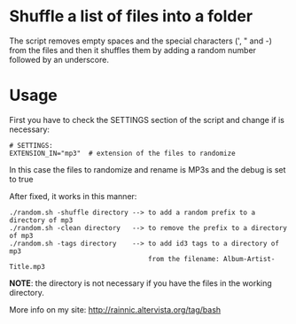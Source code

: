 Shuffle a list of files into a folder
=====================================

The script removes empty spaces and the special characters (', " and -) from the files and then it shuffles them by adding a random number followed by an underscore.

# Usage
First you have to check the SETTINGS section of the script and change if is necessary:

```
# SETTINGS:
EXTENSION_IN="mp3" 	# extension of the files to randomize
```

In this case the files to randomize and rename is MP3s and the debug is set to true

After fixed, it works in this manner:

```
./random.sh -shuffle directory --> to add a random prefix to a directory of mp3
./random.sh -clean directory   --> to remove the prefix to a directory of mp3
./random.sh -tags directory    --> to add id3 tags to a directory of mp3
                                   from the filename: Album-Artist-Title.mp3
```

__NOTE__: the directory is not necessary if you have the files in the working directory.

More info on my site:
http://rainnic.altervista.org/tag/bash
